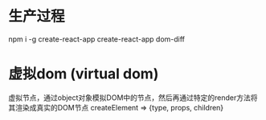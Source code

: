 # 生产过程

npm i -g create-react-app
create-react-app dom-diff

# 虚拟dom (virtual dom)
虚拟节点，通过object对象模拟DOM中的节点，然后再通过特定的render方法将其渲染成真实的DOM节点
createElement => {type, props, children}